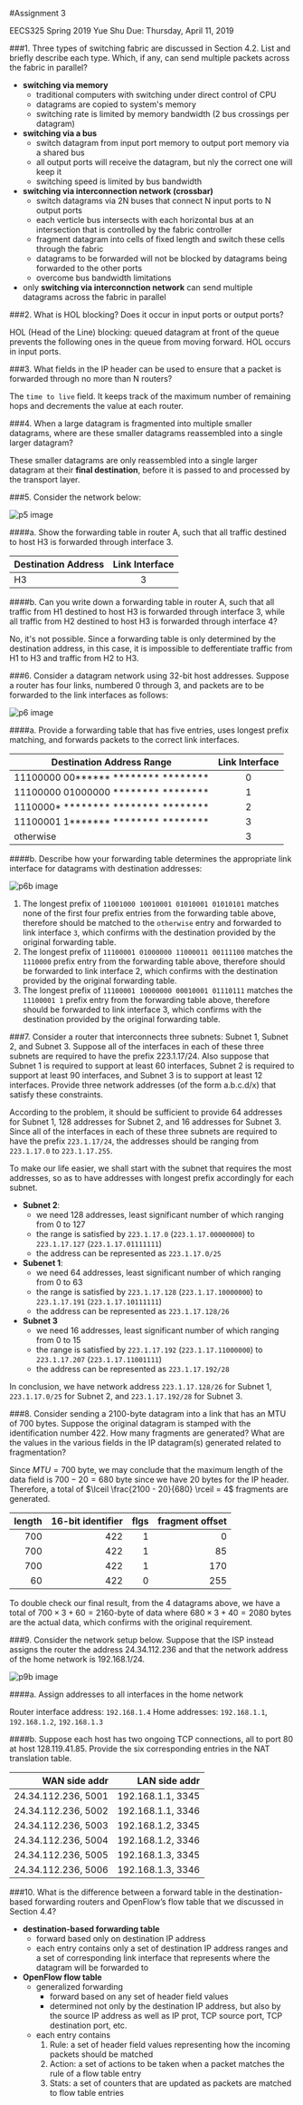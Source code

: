 #Assignment 3

EECS325 Spring 2019
Yue Shu
Due: Thursday, April 11, 2019

###1. Three types of switching fabric are discussed in Section 4.2. List and briefly describe each type. Which, if any, can send multiple packets across the fabric in parallel?

- **switching via memory**
  - traditional computers with switching under direct control of CPU
  - datagrams are copied to system's memory
  - switching rate is limited by memory bandwidth (2 bus crossings per datagram)
- **switching via a bus**
  - switch datagram from input port memory to output port memory via a shared bus
  - all output ports will receive the datagram, but nly the correct one will keep it
  - switching speed is limited by bus bandwidth
- **switching via interconnection network (crossbar)**
  - switch datagrams via 2N buses that connect N input ports to N output ports
  - each verticle bus intersects with each horizontal bus at an intersection that is controlled by the fabric controller
  - fragment datagram into cells of fixed length and switch these cells through the fabric 
  - datagrams to be forwarded will not be blocked by datagrams being forwarded to the other ports 
  - overcome bus bandwidth limitations 
- only **switching via interconnction network** can send multiple datagrams across the fabric in parallel

###2. What is HOL blocking? Does it occur in input ports or output ports?

HOL (Head of the Line) blocking: queued datagram at front of the queue prevents the following ones in the queue from moving forward. 
HOL occurs in input ports. 

###3. What fields in the IP header can be used to ensure that a packet is forwarded through no more than N routers?

The `time to live` field. It keeps track of the maximum number of remaining hops and decrements the value at each router.  

###4. When a large datagram is fragmented into multiple smaller datagrams, where are these smaller datagrams reassembled into a single larger datagram?

These smaller datagrams are only reassembled into a single larger datagram at their **final destination**, before it is passed to and processed by the transport layer.

###5. Consider the network below:

![p5 image](/Images/p5.png)

####a. Show the forwarding table in router A, such that all traffic destined to host H3 is forwarded through interface 3.

| Destination Address | Link Interface |
| ------------------- | :------------: |
| H3                  |       3        |

####b. Can you write down a forwarding table in router A, such that all traffic from H1 destined to host H3 is forwarded through interface 3, while all traffic from H2 destined to host H3 is forwarded through interface 4?

No, it's not possible. Since a forwarding table is only determined by the destination address, in this case, it is impossible to defferentiate traffic from H1 to H3 and traffic from H2 to H3. 

###6. Consider a datagram network using 32-bit host addresses. Suppose a router has four links, numbered 0 through 3, and packets are to be forwarded to the link interfaces as follows:

![p6 image](/Images/p6.png)

####a. Provide a forwarding table that has five entries, uses longest prefix matching, and forwards packets to the correct link interfaces.

| Destination Address Range           | Link Interface |
| ----------------------------------- | :------------: |
| 11100000 00****** ******** ******** |       0        |
| 11100000 01000000 ******** ******** |       1        |
| 1110000* ******** ******** ******** |       2        |
| 11100001 1******* ******** ******** |       3        |
| otherwise                           |       3        |

####b. Describe how your forwarding table determines the appropriate link interface for datagrams with destination addresses:

![p6b image](/Images/p6b.png)

1. The longest prefix of `11001000 10010001 01010001 01010101` matches none of the first four prefix entries from the forwarding table above, therefore should be matched to the `otherwise` entry and forwarded to link interface `3`, which confirms with the destination provided by the original forwarding table. 
2. The longest prefix of `11100001 01000000 11000011 00111100` matches the `1110000` prefix entry from the forwarding table above, therefore should be forwarded to link interface 2, which confirms with the destination provided by the original forwarding table. 
3. The longest prefix of `11100001 10000000 00010001 01110111` matches the `11100001 1` prefix entry from the forwarding table above, therefore should be forwarded to link interface 3, which confirms with the destination provided by the original forwarding table. 

###7. Consider a router that interconnects three subnets: Subnet 1, Subnet 2, and Subnet 3. Suppose all of the interfaces in each of these three subnets are required to have the prefix 223.1.17/24. Also suppose that Subnet 1 is required to support at least 60 interfaces, Subnet 2 is required to support at least 90 interfaces, and Subnet 3 is to support at least 12 interfaces. Provide three network addresses (of the form a.b.c.d/x) that satisfy these constraints.

According to the problem, it should be sufficient to provide 64 addresses for Subnet 1, 128 addresses for Subnet 2, and 16 addresses for Subnet 3. Since all of the interfaces in each of these three subnets are required to have the prefix `223.1.17/24`, the addresses should be ranging from `223.1.17.0` to `223.1.17.255`. 

To make our life easier, we shall start with the subnet that requires the most addresses, so as to have addresses with longest prefix accordingly for each subnet. 

- **Subnet 2**: 
  - we need 128 addresses, least significant number of which ranging from 0 to 127
  - the range is satisfied by `223.1.17.0` (`223.1.17.00000000`) to `223.1.17.127` (`223.1.17.01111111`) 
  - the address can be represented as `223.1.17.0/25`
- **Subenet 1**: 
  - we need 64 addresses, least significant number of which ranging from 0 to 63
  - the range is satisfied by `223.1.17.128` (`223.1.17.10000000`) to `223.1.17.191` (`223.1.17.10111111`)
  - the address can be represented as `223.1.17.128/26`
- **Subnet 3**
  - we need 16 addresses, least significant number of which ranging from 0 to 15
  - the range is satisfied by `223.1.17.192` (`223.1.17.11000000`) to `223.1.17.207` (`223.1.17.11001111`)
  - the address can be represented as `223.1.17.192/28`

In conclusion, we have network address `223.1.17.128/26` for Subnet 1, `223.1.17.0/25` for Subnet 2, and `223.1.17.192/28` for Subnet 3. 

###8. Consider sending a 2100-byte datagram into a link that has an MTU of 700 bytes. Suppose the original datagram is stamped with the identification number 422. How many fragments are generated? What are the values in the various fields in the IP datagram(s) generated related to fragmentation?

Since $MTU = 700$ byte, we may conclude that the maximum length of the data field is $700 - 20 = 680$ byte since we have 20 bytes for the IP header. Therefore, a total of $\lceil \frac{2100 - 20}{680} \rceil = 4$ fragments are generated. 

| length | 16-bit identifier | flgs | fragment offset |
| -----: | ----------------: | ---: | --------------: |
|    700 |               422 |    1 |               0 |
|    700 |               422 |    1 |              85 |
|    700 |               422 |    1 |             170 |
|     60 |               422 |    0 |             255 |

To double check our final result, from the 4 datagrams above, we have a total of $700 \times 3 + 60 = 2160$-byte of data where $680 \times 3 + 40 = 2080$ bytes are the actual data, which confirms with the original requirement.  

###9. Consider the network setup below. Suppose that the ISP instead assigns the router the address 24.34.112.236 and that the network address of the home network is 192.168.1/24.

![p9b image](/Images/p9b.png)

####a. Assign addresses to all interfaces in the home network

Router interface address: `192.168.1.4`
Home addresses: `192.168.1.1`, `192.168.1.2`, `192.168.1.3` 

####b. Suppose each host has two ongoing TCP connections, all to port 80 at host 128.119.41.85. Provide the six corresponding entries in the NAT translation table.


|       WAN side addr |     LAN side addr |
| ------------------: | ----------------: |
| 24.34.112.236, 5001 | 192.168.1.1, 3345 |
| 24.34.112.236, 5002 | 192.168.1.1, 3346 |  
| 24.34.112.236, 5003 | 192.168.1.2, 3345 |
| 24.34.112.236, 5004 | 192.168.1.2, 3346 | 
| 24.34.112.236, 5005 | 192.168.1.3, 3345 |
| 24.34.112.236, 5006 | 192.168.1.3, 3346 | 


###10. What is the difference between a forward table in the destination-based forwarding routers and OpenFlow’s flow table that we discussed in Section 4.4?

- **destination-based forwarding table**
  - forward based only on destination IP address 
  - each entry contains only a set of destination IP address ranges and a set of corresponding link interface that represents where the datagram will be forwarded to 
- **OpenFlow flow table**
  - generalized forwarding 
    - forward based on any set of header field values
    - determined not only by the destination IP address, but also by the source IP address as well as IP prot, TCP source port, TCP destination port, etc. 
  - each entry contains 
    1. Rule: a set of header field values representing how the incoming packets should be matched
    2. Action: a set of actions to be taken when a packet matches the rule of a flow table entry 
    3. Stats: a set of counters that are updated as packets are matched to flow table entries